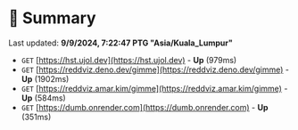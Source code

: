 # 📖 Summary
Last updated: **9/9/2024, 7:22:47 PTG "Asia/Kuala_Lumpur"**

- `GET` [https://hst.ujol.dev](https://hst.ujol.dev) - **Up** (979ms)
- `GET` [https://reddviz.deno.dev/gimme](https://reddviz.deno.dev/gimme) - **Up** (1902ms)
- `GET` [https://reddviz.amar.kim/gimme](https://reddviz.amar.kim/gimme) - **Up** (584ms)
- `GET` [https://dumb.onrender.com](https://dumb.onrender.com) - **Up** (351ms)
